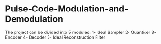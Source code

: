 # Pulse-Code-Modulation-and-Demodulation
The project can be divided into 5 modules:
1- Ideal Sampler
2- Quantiser
3- Encoder
4- Decoder
5- Ideal Reconstruction Filter
